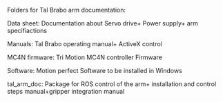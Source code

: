 Folders for Tal Brabo arm documentation:

Data sheet:
Documentation about Servo drive+ Power supply+ arm specifiactions

Manuals:
Tal Brabo operating manual+ ActiveX control

MC4N firmware:
Tri Motion MC4N controller Firmware

Software:
Motion perfect Software to be installed in Windows

tal_arm_doc:
Package for ROS control of the arm+ installation and control steps manual+gripper integration manual


